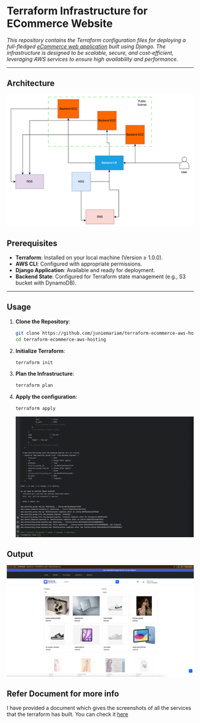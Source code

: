 # **Terraform Infrastructure for ECommerce Website**

_This repository contains the Terraform configuration files for deploying a full-fledged [eCommerce web application](https://github.com/juniemariam/ECommerceWebApp) built using Django. The infrastructure is designed to be scalable, secure, and cost-efficient, leveraging AWS services to ensure high availability and performance._

---


## **Architecture**
![Architecture Screenshot](architecture.png)


## **Prerequisites**

- **Terraform**: Installed on your local machine (Version ≥ 1.0.0).  
- **AWS CLI**: Configured with appropriate permissions.  
- **Django Application**: Available and ready for deployment.  
- **Backend State**: Configured for Terraform state management (e.g., S3 bucket with DynamoDB).  

---

## **Usage**

1. **Clone the Repository**:
   ```bash
   git clone https://github.com/juniemariam/terraform-ecommerce-aws-hosting.git
   cd terraform-ecommerce-aws-hosting
2. **Initialize Terraform**:
   ```bash
   terraform init
3. **Plan the Infrastructure**:
   ```bash
   terraform plan

4. **Apply the configuration**:
   ```bash
   terraform apply
   ```
   ![terraform apply Screenshot](terraformapply.png)
## **Output**
![terraform apply Screenshot](WelcomePage.png)

## **Refer Document for more info**
I have provided a document which gives the screenshots of all the services that the terraform has built. You can check it [here](https://github.com/juniemariam/terraform-ecommerce-aws-hosting/blob/main/Design%20Implementation.pdf)


